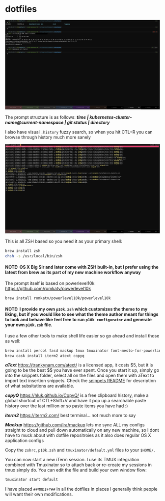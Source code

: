 # dotfiles

![iTerm prompt look](iterm-prompt.png)

The prompt structure is as follows: ***time | kubernetes-cluster-name@current-namespace | git status | directory***

I also have visual `.history` fuzzy search, so when you hit CTL+R you can browse through history much more sanely

![history file search](percol-search.png)

This is all ZSH based so you need it as your primary shell:

```bash
brew install zsh
chsh -s /usr/local/bin/zsh
```

#### NOTE: OS X Big Sir and later come with ZSH built-in, but I prefer using the latest from brew as its part of my new machine workflow anyway

The prompt itself is based on powerlevel10k https://github.com/romkatv/powerlevel10k

```bash
brew install romkatv/powerlevel10k/powerlevel10k
```

#### NOTE: I provide my own `p10k.zsh` which customizes the theme to my liking, but if you would like to see what the theme author meant for things to look and behave like feel free to run `p10k configurator` and generate your own `p10k.zsh` file.

I use a few other tools to make shell life easier so go ahead and install those as well:

```bash
brew install percol fasd mackup tmux tmuxinator font-meslo-for-powerline
brew cask install iterm2 atext copyq
```

***aText*** https://trankynam.com/atext/ is a licensed app, it costs $5, but it is going to be the best $$ you have ever spent. Once you start it up, simply go into the snippets folder, select all on the files and open them with aText to import text insertion snippets. Check the [snippets README](snippets/README.md) for description of what subsitutions are available.

***copyQ*** https://hluk.github.io/CopyQ/ is a free clipboard history, make a global shortcut of CTL+Shift+V and have it pop up a searchable paste history over the last million or so paste items you have had :)

***iterm2*** https://iterm2.com/ best terminal... not much more to say

***Mackup*** https://github.com/lra/mackup lets me sync ALL my configs straight to cloud and pull down automatically on any new machine, so I dont have to muck about with dotfile repositroies as it also does regular OS X application configs

Copy the `zshrc`, `p10k.zsh` and `tmuxinator/default.yml` files to your `$HOME/.`

You can now start a new iTerm session. I use its TMUX integration combined with Tmuxinator so to attach back or re-create my sessions in tmux simply do. You can edit the file and build your own window flow:

```bash
tmuxinator start default
```

I have placed `##MODIFY##` in all the dotfiles in places I generally think people will want their own modifications.
